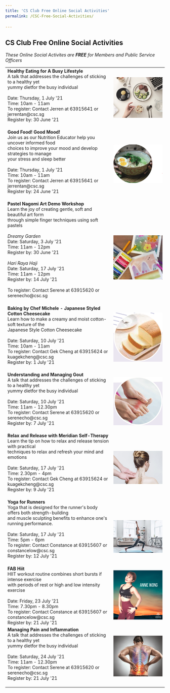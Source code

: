 ```yaml
---
title: 'CS Club Free Online Social Activities'
permalink: /CSC-Free-Social-Activities/

---
```


## CS Club Free Online Social Activities
<i>These Online Social Activites are <b>FREE</b> for Members and Public Service Officers</i>
<br>

<table>
	<tr>
		<td>
                        <b>Healthy Eating for A Busy Lifestyle</b> <br>
			A talk that addresses the challenges of sticking to a healthy yet <br>
			yummy dietfor the busy individual
			<br>
			<br>
			Date: Thursday, 1 July '21 <br>
			Time: 10am - 11am <br>
			To register: Contact Jerren at 63915641 or jerrentan@csc.sg<br>
			Register by: 30 June '21 <br>
			<br>
		</td>
		<td>
			<img src="/images/sa/healthy eating.png"/>
		</td>
	</tr>
	<tr>
		<td>
                        <b>Good Food! Good Mood!</b> <br>
			Join us as our Nutrition Educator help you uncover informed food <br>
			choices to improve your mood and develop strategies to manage <br>
			your stress and sleep better
			<br>
			<br>
			Date: Thursday, 1 July '21 <br>
			Time: 10am - 11am <br>
			To register: Contact Jerren at 63915641 or jerrentan@csc.sg<br>
			Register by: 24 June '21 <br>
			<br>
		</td>
		<td>
			<img src="/images/sa/good mood.png"/>
		</td>
	</tr>
	<tr>
		<td>
			<b>Pastel Nagomi Art Demo Workshop</b> <br>
			Learn the joy of creating gentle, soft and beautiful art form <br>through simple finger techniques using soft pastels
			<br>
			<br>
			<i>Dreamy Garden</i> <br>
			Date: Saturday, 3 July '21 <br>
			Time: 11am - 12pm <br>
			Register by: 30 June '21 <br>
			<br>
			<i>Hari Raya Haji</i> <br>
			Date: Saturday, 17 July '21 <br>
			Time: 11am - 12pm <br>
			Register by: 14 July '21 <br>
			<br>
			To register: Contact Serene at 63915620 or serenecho@csc.sg <br>
			<br>
		</td>
		<td>
			 <br>
			 <br>
			 <img src="/images/sa/pastel nagomi.png"/>
		</td>
	</tr>
	<tr>
		<td>
                        <b>Baking by Chef Michele - Japanese Styled Cotton Cheesecake</b> <br>
			Learn how to make a creamy and moist cotton-soft texture of the <br>
			Japanese Style Cotton Cheesecake
			<br>
			<br>
			Date: Saturday, 10 July '21 <br>
			Time: 10am - 11am <br>
			To register: Contact Gek Cheng at 63915624 or kuagekcheng@csc.sg<br>
			Register by: 1 July '21 <br>
			<br>
		</td>
		<td>
			<img src="/images/sa/cheesecake.png"/>
		</td>
	</tr>
	<tr>
		<td>
                        <b>Understanding and Managing Gout</b> <br>
			A talk that addresses the challenges of sticking to a healthy yet <br>
			yummy dietfor the busy individual
			<br>
			<br>
			Date: Saturday, 10 July '21 <br>
			Time: 11am - 12.30pm <br>
			To register: Contact Serene at 63915620 or serenecho@csc.sg<br>
			Register by: 7 July '21 <br>
			<br>
		</td>
		<td>
			<img src="/images/sa/gout.png"/>
		</td>
	</tr>
	<tr>
		<td>
                        <b>Relax and Release with Meridian Self-Therapy</b> <br>
			Learn the tip on how to relax and release tension with practical <br>techniques to relax and refresh your mind and emotions
			<br>
			<br>
			Date: Saturday, 17 July '21 <br>
			Time: 2.30pm - 4pm <br>
			To register: Contact Gek Cheng at 63915624 or kuagekcheng@csc.sg<br>
			Register by: 9 July '21 <br>
			<br>
		</td>
		<td>
			<br>
			<img src="/images/sa/relax.png"/>
		</td>
	</tr>
        <tr>
		<td>
                        <b>Yoga for Runners</b> <br>
			Yoga that is designed for the runner's body offers both strength-building <br>
			and muscle sculpting benefits to enhance one's running performance.
			<br>
			<br>
			Date: Saturday, 17 July '21 <br>
			Time: 5pm - 6pm <br>
			To register: Contact Constance at 63915607 or constancelow@csc.sg<br>
			Register by: 12 July '21 <br>
			<br>
		</td>
		<td>
			<br>
			<br>
			<img src="/images/sa/yoga.png"/>
		</td>
	</tr>
	<tr>
		<td>
			<b>FAB Hiit</b><br>
			HIIT workout routine combines short bursts if intense exercise <br>with periods of rest or high and low intensity exercise 
			<br>
			<br>
			Date: Friday, 23 July '21 <br>
			Time: 7.30pm - 8.30pm <br>
			To register: Contact Constance at 63915607 or constancelow@csc.sg <br>
			Register by: 21 July '21
		</td>
		<td>
			<img src="/images/sa/fab hiit.png"/>
		</td>
	</tr>
	<tr>
		<td>
                        <b>Managing Pain and Inflammation</b> <br>
			A talk that addresses the challenges of sticking to a healthy yet <br>
			yummy dietfor the busy individual
			<br>
			<br>
			Date: Saturday, 24 July '21 <br>
			Time: 11am - 12.30pm <br>
			To register: Contact Serene at 63915620 or serenecho@csc.sg<br>
			Register by: 21 July '21 <br>
			<br>
		</td>
		<td>
			<img src="/images/sa/managing pain.png"/>
		</td>
	</tr>
</table>
<br>
